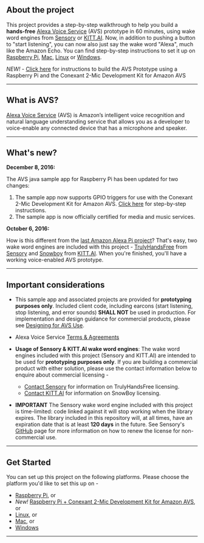 ## About the project

This project provides a step-by-step walkthrough to help you build a **hands-free** [Alexa Voice Service](https://developer.amazon.com/avs) (AVS) prototype in 60 minutes, using wake word engines from [Sensory](https://github.com/Sensory/alexa-rpi) or [KITT.AI](https://github.com/Kitt-AI/snowboy). Now, in addition to pushing a button to "start listening", you can now also just say the wake word "Alexa", much like the Amazon Echo. You can find step-by-step instructions to set it up on [Raspberry Pi](Raspberry-Pi), [Mac](Mac), [Linux](Linux) or [Windows](Windows).

*NEW!* - [Click here](Conexant2Mic-Raspberry-Pi) for instructions to build the AVS Prototype using a Raspberry Pi and the Conexant 2-Mic Development Kit for Amazon AVS

---
## What is AVS?

[Alexa Voice Service](https://developer.amazon.com/avs) (AVS)  is Amazon’s intelligent voice recognition and natural language understanding service that allows you as a developer to voice-enable any connected device that has a microphone and speaker.

---

## What's new?

**December 8, 2016:**

The AVS java sample app for Raspberry Pi has been updated for two changes:  

1.	The sample app now supports GPIO triggers for use with the Conexant 2-Mic Development Kit for Amazon AVS. [Click here](../../wiki/Conexant2Mic-Raspberry-Pi) for step-by-step instructions.  
2.	The sample app is now officially certified for media and music services.  

**October 6, 2016:**

How is this different from the [last Amazon Alexa Pi project](https://github.com/alexa/alexa-avs-raspberry-pi/tree/79b7df7aaa4c5304446f59c0bd3ee2589b245115)? That's easy, two wake word engines are included with this project - [TrulyHandsFree](https://github.com/Sensory/alexa-rpi) from [Sensory](http://www.sensory.com/) and [Snowboy](https://github.com/Kitt-AI/snowboy) from  [KITT.AI](http://kitt.ai). When you're finished, you'll have a working voice-enabled AVS prototype.

---

## Important considerations

* This sample app and associated projects are provided for **prototyping purposes only**. Included client code, including earcons (start listening, stop listening, and error sounds) **SHALL NOT** be used in production. For implementation and design guidance for commercial products, please see [Designing for AVS
Use](https://developer.amazon.com/public/solutions/alexa/alexa-voice-service/content/designing-for-the-alexa-voice-service).

* Alexa Voice Service [Terms & Agreements](https://developer.amazon.com/public/solutions/alexa/alexa-voice-service/support/terms-and-agreements)

* **Usage of Sensory & KITT.AI wake word engines**: The wake word engines included with this project (Sensory and KITT.AI) are intended to be used for **prototyping purposes only**. If you are building a commercial product with either solution, please use the contact information below to enquire about commercial licensing -
  * [Contact Sensory](http://www.sensory.com/support/contact/us-sales/) for information on TrulyHandsFree  licensing.
  * [Contact KITT.AI](mailto:snowboy@kitt.ai) for information on SnowBoy licensing.

* **IMPORTANT** The Sensory wake word engine included with this project is time-limited: code linked against it will stop working when the library expires. The library included in this repository will, at all times, have an expiration date that is at least **120 days** in the future. See Sensory's [GitHub](https://github.com/Sensory/alexa-rpi#license) page for more information on how to renew the license for non-commercial use.

---

## Get Started

You can set up this project on the following platforms. Please choose the platform you'd like to set this up on -

* [Raspberry Pi](Raspberry-Pi), or
* *New!* [Raspberry Pi + Conexant 2-Mic Development Kit for Amazon AVS](../../wiki/Conexant2Mic-Raspberry-Pi), or
* [Linux](Linux), or
* [Mac](Mac), or
* [Windows](Windows)

---
